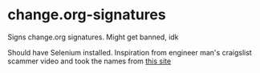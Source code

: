 # change.org-signatures
Signs change.org signatures. Might get banned, idk


Should have Selenium installed. Inspiration from engineer man's craigslist scammer video and took the names from 
[this site](https://www.verywellfamily.com/top-1000-baby-girl-names-2757832)
